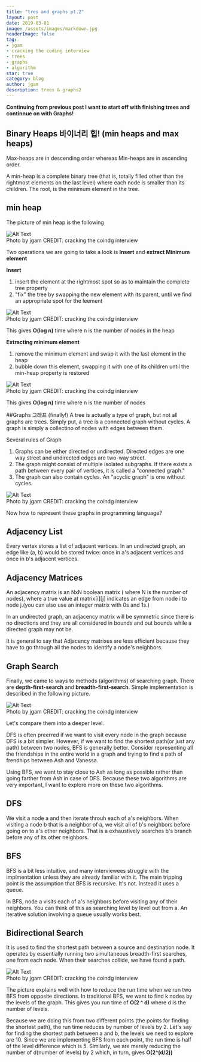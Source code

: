 ```yaml
---
title: "tres and graphs pt.2"
layout: post
date: 2019-03-01
image: /assets/images/markdown.jpg
headerImage: false
tag:
- jgam
- cracking the coding interview
- trees
- graphs
- algorithm
star: true
category: blog
author: jgam
description: trees & graphs2
---
```


**Continuing from previous post I want to start off with finishing trees and continnue on with Graphs!**

## Binary Heaps 바이너리 힙! (min heaps and max heaps)
Max-heaps are in descending order whereas Min-heaps are in ascending order.

A min-heap is a complete binary tree (that is, totally filled other than the rightmost elements on the last level) where each node is smaller than its children. The root, is the minimum element in the tree.

## min heap
The picture of min heap is the following

<div class="side-by-side">
    <div class="tocenter">
        <img class="image" src="{{ site.url }}/{{ site.minheap }}" alt="Alt Text">
        <figcaption class="caption">Photo by jgam CREDIT: cracking the coindg interview</figcaption>
    </div>
</div>

Two operations we are going to take a look is **Insert** and **extract Minimum element**

**Insert**

1. insert the element at the rightmost spot so as to maintain the complete tree property
2. "fix" the tree by swapping the new element with its parent, until we find an appropriate spot for the leement

<div class="side-by-side">
    <div class="tocenter">
        <img class="image" src="{{ site.url }}/{{ site.minheap2 }}" alt="Alt Text">
        <figcaption class="caption">Photo by jgam CREDIT: cracking the coindg interview</figcaption>
    </div>
</div>

This gives **O(log n)** time where n is the number of nodes in the heap

**Extracting minimum element**

1. remove the minimum element and swap it with the last element in the heap
2. bubble down this element, swapping it with one of its children until the min-heap property is restored

<div class="side-by-side">
    <div class="tocenter">
        <img class="image" src="{{ site.url }}/{{ site.minheap3}}" alt="Alt Text">
        <figcaption class="caption">Photo by jgam CREDIT: cracking the coindg interview</figcaption>
    </div>
</div>

This gives **O(log n)** time where n is the number of nodes

##Graphs 그래프 (finally!)
A tree is actually a type of graph, but not all graphs are trees. Simply put, a tree is a connected graph without cycles. A graph is simply a collectino of nodes with edges between them.

Several rules of Graph
1. Graphs can be either directed or undirected. Directed edges are one way street and undirected edges are two-way street.
2. The graph might consist of multiple isolated subgraphs. If there exists a path between every pair of vertices, it is called a "connected graph."
3. The graph can also contain cycles. An "acyclic graph" is one without cycles.

<div class="side-by-side">
    <div class="tocenter">
        <img class="image" src="{{ site.url }}/{{ site.graph }}" alt="Alt Text">
        <figcaption class="caption">Photo by jgam CREDIT: cracking the coindg interview</figcaption>
    </div>
</div>

Now how to represent these graphs in programming language?

## Adjacency List
Every vertex stores a list of adjacent vertices. In an undirected graph, an edge like (a, b) would be stored twice: once in a's adjacent vertices and once in b's adjacent vertices.

## Adjacency Matrices
An adjacency matrix is an NxN boolean matrix ( where N is the number of nodes), where a true value at matrix[i][j] indicates an edge from node i to node j.(you can also use an integer matrix with 0s and 1s.)

In an undirected graph, an adjacency matrix will be symmetric since there is no directions and they are all considered in bounds and out bounds while a directed graph may not be.

It is general to say that Adjacency matrixes are less efficient because they have to go through all the nodes to identify a node's neighbors.

## Graph Search
Finally, we came to ways to methods (algorithms) of searching graph. There are **depth-first-search** and **breadth-first-search**. Simple implementation is described in the following picture.

<div class="side-by-side">
    <div class="tocenter">
        <img class="image" src="{{ site.url }}/{{ site.graph2 }}" alt="Alt Text">
        <figcaption class="caption">Photo by jgam CREDIT: cracking the coindg interview</figcaption>
    </div>
</div>

Let's compare them into a deeper level.

DFS is often preerred if we want to visit every node in the graph because DFS is a bit simpler. However, if we want to find the shortest path(or just any path) between two nodes, BFS is generally better. Consider representing all the friendships in the entire world in a graph and trying to find a path of frendhips between Ash and Vanessa.

Using BFS, we want to stay close to Ash as long as possible rather than going farther from Ash in case of DFS. Because these two algorithms are very important, I want to explore more on these two algorithms.

## DFS
We visit a node a and then iterate throuh each of a's neighbors. When visiting a node b that is a neighbor of a, we visit all of b's neighbors before going on to a's other neighbors. That is a exhaustively searches b's branch before any of its other neighbors.

## BFS
BFS is a bit less intuitive, and many interviewees struggle with the implmentation unless they are already familiar with it. The main tripping point is the assumption that BFS is recursive. It's not. Instead it uses a queue.

In BFS, node a visits each of a's neighbors before visiting any of their neighbors. You can think of this as searching level by level out from a. An iterative solution involving a queue usually works best.

## Bidirectional Search
It is used to find the shortest path between a source and destination node. It operates by essentially running two simultaneous breadth-first searches, one from each node. When their searches collide, we have found a path.

<div class="side-by-side">
    <div class="tocenter">
        <img class="image" src="{{ site.url }}/{{ site.graph2 }}" alt="Alt Text">
        <figcaption class="caption">Photo by jgam CREDIT: cracking the coindg interview</figcaption>
    </div>
</div>

The picture explains well with how to reduce the run time when we run two BFS from opposite directions. In traditional BFS, we want to find k nodes by the levels of the graph. This gives you run time of **O(2 ^ d)** where d is the number of levels.

Because we are doing this from two different points (the points for finding the shortest path), the run time reduces by number of levels by 2. Let's say for finding the shortest path between a and b, the levels we need to explore are 10. Since we are implementing BFS from each point, the run time is half of the level difference which is 5. Similarly, we are merely reducing the number of d(number of levels) by 2 which, in turn, gives **O(2^(d/2))**
